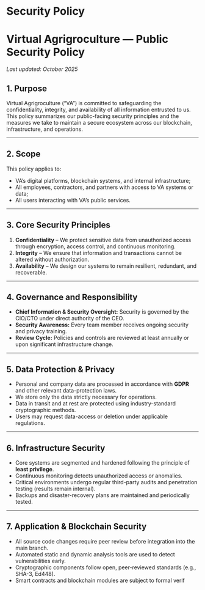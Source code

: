 # Security Policy

# Virtual Agrigroculture — Public Security Policy

_Last updated: October 2025_

## 1. Purpose
Virtual Agrigroculture (“VA”) is committed to safeguarding the confidentiality, integrity, and availability of all information entrusted to us.  
This policy summarizes our public-facing security principles and the measures we take to maintain a secure ecosystem across our blockchain, infrastructure, and operations.

---

## 2. Scope
This policy applies to:
- VA’s digital platforms, blockchain systems, and internal infrastructure;
- All employees, contractors, and partners with access to VA systems or data;
- All users interacting with VA’s public services.

---

## 3. Core Security Principles
1. **Confidentiality** – We protect sensitive data from unauthorized access through encryption, access control, and continuous monitoring.  
2. **Integrity** – We ensure that information and transactions cannot be altered without authorization.  
3. **Availability** – We design our systems to remain resilient, redundant, and recoverable.

---

## 4. Governance and Responsibility
- **Chief Information & Security Oversight:** Security is governed by the CIO/CTO under direct authority of the CEO.  
- **Security Awareness:** Every team member receives ongoing security and privacy training.  
- **Review Cycle:** Policies and controls are reviewed at least annually or upon significant infrastructure change.

---

## 5. Data Protection & Privacy
- Personal and company data are processed in accordance with **GDPR** and other relevant data-protection laws.  
- We store only the data strictly necessary for operations.  
- Data in transit and at rest are protected using industry-standard cryptographic methods.  
- Users may request data-access or deletion under applicable regulations.

---

## 6. Infrastructure Security
- Core systems are segmented and hardened following the principle of **least privilege**.  
- Continuous monitoring detects unauthorized access or anomalies.  
- Critical environments undergo regular third-party audits and penetration testing (results remain internal).  
- Backups and disaster-recovery plans are maintained and periodically tested.

---

## 7. Application & Blockchain Security
- All source code changes require peer review before integration into the main branch.  
- Automated static and dynamic analysis tools are used to detect vulnerabilities early.  
- Cryptographic components follow open, peer-reviewed standards (e.g., SHA-3, Ed448).  
- Smart contracts and blockchain modules are subject to formal verif
